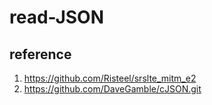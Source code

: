 # read-JSON
## reference
1. https://github.com/Risteel/srslte_mitm_e2
2. https://github.com/DaveGamble/cJSON.git
